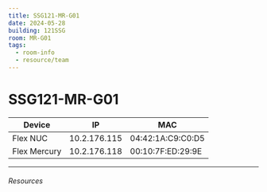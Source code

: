 ```yaml
---
title: SSG121-MR-G01
date: 2024-05-28
building: 121SSG
room: MR-G01
tags:
  - room-info
  - resource/team
---
```


# SSG121-MR-G01

Device       | IP           | MAC 
------------ | ------------ | ----------------- 
Flex NUC     | 10.2.176.115 | 04:42:1A:C9:C0:D5 
Flex Mercury | 10.2.176.118 | 00:10:7F:ED:29:9E 

---

###### Resources
